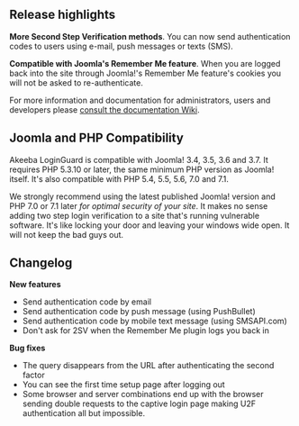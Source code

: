 ## Release highlights
 
**More Second Step Verification methods**. You can now send authentication codes to users using e-mail, push messages or texts (SMS).

**Compatible with Joomla's Remember Me feature**. When you are logged back into the site through Joomla!'s Remember Me feature's cookies you will not be asked to re-authenticate. 
 
For more information and documentation for administrators, users and developers please [consult the documentation Wiki](https://github.com/akeeba/loginguard/wiki).
 
## Joomla and PHP Compatibility

Akeeba LoginGuard is compatible with Joomla! 3.4, 3.5, 3.6 and 3.7. It requires PHP 5.3.10 or later, the same minimum PHP version as Joomla! itself. It's also compatible with PHP 5.4, 5.5, 5.6, 7.0 and 7.1.

We strongly recommend using the latest published Joomla! version and PHP 7.0 or 7.1 later _for optimal security of your site_. It makes no sense adding two step login verification to a site that's running vulnerable software. It's like locking your door and leaving your windows wide open. It will not keep the bad guys out.  

## Changelog

**New features**

* Send authentication code by email
* Send authentication code by push message (using PushBullet)
* Send authentication code by mobile text message (using SMSAPI.com)
* Don't ask for 2SV when the Remember Me plugin logs you back in

**Bug fixes**

* The query disappears from the URL after authenticating the second factor
* You can see the first time setup page after logging out
* Some browser and server combinations end up with the browser sending double requests to the captive login page making U2F authentication all but impossible.
